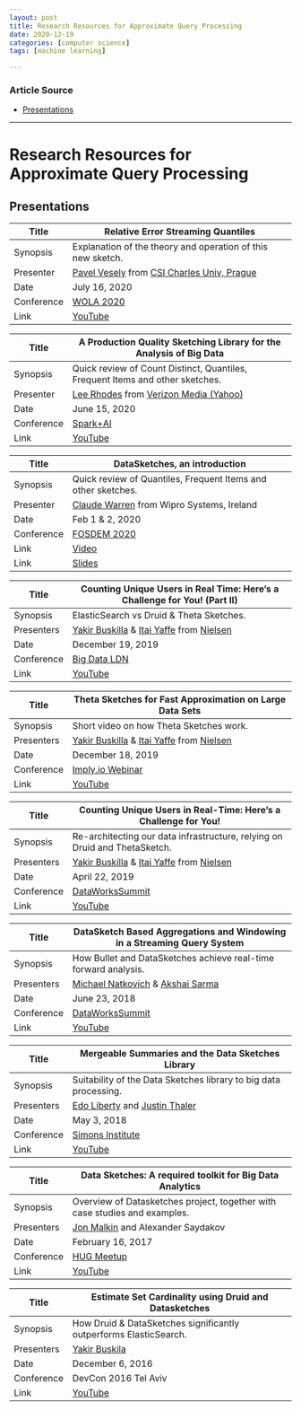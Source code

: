 ```yaml
---
layout: post
title: Research Resources for Approximate Query Processing 
date: 2020-12-19
categories: [computer science]
tags: [machine learning]

---
```


### Article Source
* [Presentations](https://datasketches.apache.org/docs/Background/Presentations.html)

----

# Research Resources for Approximate Query Processing

## Presentations 

<table>
  <thead>
    <tr>
      <th>Title</th>
      <th>Relative Error Streaming Quantiles</th>
    </tr>
  </thead>
  <tbody>
    <tr>
      <td>Synopsis</td>
      <td>Explanation of the theory and operation of this new sketch.</td>
    </tr>
    <tr>
      <td>Presenter</td>
      <td><a href="https://warwick.ac.uk/fac/sci/dcs/people/pavel_vesely/">Pavel Vesely</a> from <a href="https://www.mff.cuni.cz/en/iuuk">CSI Charles Univ, Prague</a></td>
    </tr>
    <tr>
      <td>Date</td>
      <td>July 16, 2020</td>
    </tr>
    <tr>
      <td>Conference</td>
      <td><a href="https://www.mit.edu/~mahabadi/workshops/WOLA-2020.html">WOLA 2020</a></td>
    </tr>
    <tr>
      <td>Link</td>
      <td><a href="https://www.youtube.com/watch?v=bstWkj0EdVQ">YouTube</a></td>
    </tr>
  </tbody>
</table>

<table>
  <thead>
    <tr>
      <th>Title</th>
      <th>A Production Quality Sketching Library for the Analysis of Big Data</th>
    </tr>
  </thead>
  <tbody>
    <tr>
      <td>Synopsis</td>
      <td>Quick review of Count Distinct, Quantiles, Frequent Items and other sketches.</td>
    </tr>
    <tr>
      <td>Presenter</td>
      <td><a href="https://www.linkedin.com/in/leerho/">Lee Rhodes</a> from <a href="https://www.verizonmedia.com/">Verizon Media (Yahoo)</a></td>
    </tr>
    <tr>
      <td>Date</td>
      <td>June 15, 2020</td>
    </tr>
    <tr>
      <td>Conference</td>
      <td><a href="https://www.youtube.com/channel/UC3q8O3Bh2Le8Rj1-Q-_UUbA">Spark+AI</a></td>
    </tr>
    <tr>
      <td>Link</td>
      <td><a href="https://www.youtube.com/watch?time_continue=5&amp;v=WPwCnswDbOU">YouTube</a></td>
    </tr>
  </tbody>
</table>

<table>
  <thead>
    <tr>
      <th>Title</th>
      <th>DataSketches, an introduction</th>
    </tr>
  </thead>
  <tbody>
    <tr>
      <td>Synopsis</td>
      <td>Quick review of Quantiles, Frequent Items and other sketches.</td>
    </tr>
    <tr>
      <td>Presenter</td>
      <td><a href="https://www.linkedin.com/in/claudewarren/">Claude Warren</a> from Wipro Systems, Ireland</td>
    </tr>
    <tr>
      <td>Date</td>
      <td>Feb 1 &amp; 2, 2020</td>
    </tr>
    <tr>
      <td>Conference</td>
      <td><a href="https://archive.fosdem.org/2020/">FOSDEM 2020</a></td>
    </tr>
    <tr>
      <td>Link</td>
      <td><a href="https://archive.fosdem.org/2020/schedule/event/apache_datasketches/">Video</a></td>
    </tr>
    <tr>
      <td>Link</td>
      <td><a href="https://archive.fosdem.org/2020/schedule/event/apache_datasketches/attachments/slides/3547/export/events/attachments/apache_datasketches/slides/3547/DataSketches_An_introduction.pdf">Slides</a></td>
    </tr>
  </tbody>
</table>

<table>
  <thead>
    <tr>
      <th>Title</th>
      <th>Counting Unique Users in Real Time: Here’s a Challenge for You! (Part II)</th>
    </tr>
  </thead>
  <tbody>
    <tr>
      <td>Synopsis</td>
      <td>ElasticSearch vs Druid &amp; Theta Sketches.</td>
    </tr>
    <tr>
      <td>Presenters</td>
      <td><a href="https://www.linkedin.com/in/yakirbuskilla/">Yakir Buskilla</a> &amp; <a href="https://www.linkedin.com/in/itaiy/">Itai Yaffe</a> from <a href="https://www.nielsen.com/">Nielsen</a></td>
    </tr>
    <tr>
      <td>Date</td>
      <td>December 19, 2019</td>
    </tr>
    <tr>
      <td>Conference</td>
      <td><a href="https://www.youtube.com/channel/UCFbY6n5Ge7PJ98AtnMcD2eA">Big Data LDN</a></td>
    </tr>
    <tr>
      <td>Link</td>
      <td><a href="https://www.youtube.com/watch?v=C9txaimgaHw">YouTube</a></td>
    </tr>
  </tbody>
</table>

<table>
  <thead>
    <tr>
      <th>Title</th>
      <th>Theta Sketches for Fast Approximation on Large Data Sets</th>
    </tr>
  </thead>
  <tbody>
    <tr>
      <td>Synopsis</td>
      <td>Short video on how Theta Sketches work.</td>
    </tr>
    <tr>
      <td>Presenters</td>
      <td><a href="https://www.linkedin.com/in/yakirbuskilla/">Yakir Buskilla</a> &amp; <a href="https://www.linkedin.com/in/itaiy/">Itai Yaffe</a> from <a href="https://www.nielsen.com/">Nielsen</a></td>
    </tr>
    <tr>
      <td>Date</td>
      <td>December 18, 2019</td>
    </tr>
    <tr>
      <td>Conference</td>
      <td><a href="https://imply.io/videos/introduction-to-imply">Imply.io Webinar</a></td>
    </tr>
    <tr>
      <td>Link</td>
      <td><a href="https://www.youtube.com/watch?v=CFVkahVFtaQ">YouTube</a></td>
    </tr>
  </tbody>
</table>

<table>
  <thead>
    <tr>
      <th>Title</th>
      <th>Counting Unique Users in Real-Time: Here’s a Challenge for You!</th>
    </tr>
  </thead>
  <tbody>
    <tr>
      <td>Synopsis</td>
      <td>Re-architecting our data infrastructure, relying on Druid and ThetaSketch.</td>
    </tr>
    <tr>
      <td>Presenters</td>
      <td><a href="https://www.linkedin.com/in/yakirbuskilla/">Yakir Buskilla</a> &amp; <a href="https://www.linkedin.com/in/itaiy/">Itai Yaffe</a> from <a href="https://www.nielsen.com/">Nielsen</a></td>
    </tr>
    <tr>
      <td>Date</td>
      <td>April 22, 2019</td>
    </tr>
    <tr>
      <td>Conference</td>
      <td><a href="https://www.youtube.com/channel/UC5o4P1O-WVE15EZWqayc5dw">DataWorksSummit</a></td>
    </tr>
    <tr>
      <td>Link</td>
      <td><a href="https://www.youtube.com/watch?v=MLUhzuQ0DHY">YouTube</a></td>
    </tr>
  </tbody>
</table>

<table>
  <thead>
    <tr>
      <th>Title</th>
      <th>DataSketch Based Aggregations and Windowing in a Streaming Query System</th>
    </tr>
  </thead>
  <tbody>
    <tr>
      <td>Synopsis</td>
      <td>How Bullet and DataSketches achieve real-time forward analysis.</td>
    </tr>
    <tr>
      <td>Presenters</td>
      <td><a href="https://www.linkedin.com/in/michaelnatkovich/">Michael Natkovich</a> &amp; <a href="https://www.linkedin.com/in/akshay-sarma-9029b011/">Akshai Sarma</a></td>
    </tr>
    <tr>
      <td>Date</td>
      <td>June 23, 2018</td>
    </tr>
    <tr>
      <td>Conference</td>
      <td><a href="https://www.youtube.com/channel/UC5o4P1O-WVE15EZWqayc5dw">DataWorksSummit</a></td>
    </tr>
    <tr>
      <td>Link</td>
      <td><a href="https://www.youtube.com/watch?v=ubxytCNnF_c&amp;t=3s">YouTube</a></td>
    </tr>
  </tbody>
</table>

<table>
  <thead>
    <tr>
      <th>Title</th>
      <th>Mergeable Summaries and the Data Sketches Library</th>
    </tr>
  </thead>
  <tbody>
    <tr>
      <td>Synopsis</td>
      <td>Suitability of the Data Sketches library to big data processing.</td>
    </tr>
    <tr>
      <td>Presenters</td>
      <td><a href="https://www.linkedin.com/in/edo-liberty-4380164/">Edo Liberty</a> and <a href="http://people.cs.georgetown.edu/jthaler/">Justin Thaler</a></td>
    </tr>
    <tr>
      <td>Date</td>
      <td>May 3, 2018</td>
    </tr>
    <tr>
      <td>Conference</td>
      <td><a href="https://www.youtube.com/channel/UCW1C2xOfXsIzPgjXyuhkw9g">Simons Institute</a></td>
    </tr>
    <tr>
      <td>Link</td>
      <td><a href="https://www.youtube.com/watch?v=jezpA1kkgUk&amp;feature=youtu.be">YouTube</a></td>
    </tr>
  </tbody>
</table>

<table>
  <thead>
    <tr>
      <th>Title</th>
      <th>Data Sketches: A required toolkit for Big Data Analytics</th>
    </tr>
  </thead>
  <tbody>
    <tr>
      <td>Synopsis</td>
      <td>Overview of Datasketches project, together with case studies and examples.</td>
    </tr>
    <tr>
      <td>Presenters</td>
      <td><a href="https://www.linkedin.com/in/jon-malkin-15aa025/">Jon Malkin</a> and Alexander Saydakov</td>
    </tr>
    <tr>
      <td>Date</td>
      <td>February 16, 2017</td>
    </tr>
    <tr>
      <td>Conference</td>
      <td><a href="https://www.youtube.com/channel/UC4MJvi5SyXYnoorWVBTFJKQ">HUG Meetup</a></td>
    </tr>
    <tr>
      <td>Link</td>
      <td><a href="https://www.youtube.com/watch?v=IrRjzzut40g&amp;feature=youtu.be">YouTube</a></td>
    </tr>
  </tbody>
</table>

<table>
  <thead>
    <tr>
      <th>Title</th>
      <th>Estimate Set Cardinality using Druid and Datasketches</th>
    </tr>
  </thead>
  <tbody>
    <tr>
      <td>Synopsis</td>
      <td>How Druid &amp; DataSketches significantly outperforms ElasticSearch.</td>
    </tr>
    <tr>
      <td>Presenters</td>
      <td><a href="https://www.linkedin.com/in/yakirbuskilla/">Yakir Buskila</a></td>
    </tr>
    <tr>
      <td>Date</td>
      <td>December 6, 2016</td>
    </tr>
    <tr>
      <td>Conference</td>
      <td>DevCon 2016 Tel Aviv</td>
    </tr>
    <tr>
      <td>Link</td>
      <td><a href="https://www.youtube.com/watch?v=mJ13HVnAGwg&amp;t=6s">YouTube</a>


